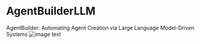 # AgentBuilderLLM
AgentBuilder: Automating Agent Creation via Large Language Model-Driven Systems
![image text](https://github.com/intelligent-environments-lab/CityLearn/blob/master/citylearn/assets/building-0-charge-0.png "DBSCAN Performance Comparison")

